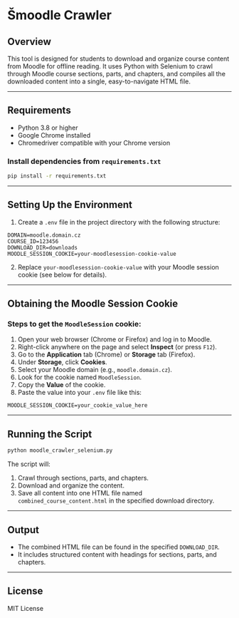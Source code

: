 # Šmoodle Crawler

## Overview
This tool is designed for students to download and organize course content from Moodle for offline reading. It uses Python with Selenium to crawl through Moodle course sections, parts, and chapters, and compiles all the downloaded content into a single, easy-to-navigate HTML file.

---

## Requirements
- Python 3.8 or higher
- Google Chrome installed
- Chromedriver compatible with your Chrome version

### Install dependencies from `requirements.txt`
```bash
pip install -r requirements.txt
```

---

## Setting Up the Environment
1. Create a `.env` file in the project directory with the following structure:
```
DOMAIN=moodle.domain.cz
COURSE_ID=123456
DOWNLOAD_DIR=downloads
MOODLE_SESSION_COOKIE=your-moodlesession-cookie-value
```
2. Replace `your-moodlesession-cookie-value` with your Moodle session cookie (see below for details).

---

## Obtaining the Moodle Session Cookie
### Steps to get the `MoodleSession` cookie:
1. Open your web browser (Chrome or Firefox) and log in to Moodle.
2. Right-click anywhere on the page and select **Inspect** (or press `F12`).
3. Go to the **Application** tab (Chrome) or **Storage** tab (Firefox).
4. Under **Storage**, click **Cookies**.
5. Select your Moodle domain (e.g., `moodle.domain.cz`).
6. Look for the cookie named `MoodleSession`.
7. Copy the **Value** of the cookie.
8. Paste the value into your `.env` file like this:
```
MOODLE_SESSION_COOKIE=your_cookie_value_here
```

---

## Running the Script
```bash
python moodle_crawler_selenium.py
```

The script will:
1. Crawl through sections, parts, and chapters.
2. Download and organize the content.
3. Save all content into one HTML file named `combined_course_content.html` in the specified download directory.

---

## Output
- The combined HTML file can be found in the specified `DOWNLOAD_DIR`.
- It includes structured content with headings for sections, parts, and chapters.

---

## License
MIT License

